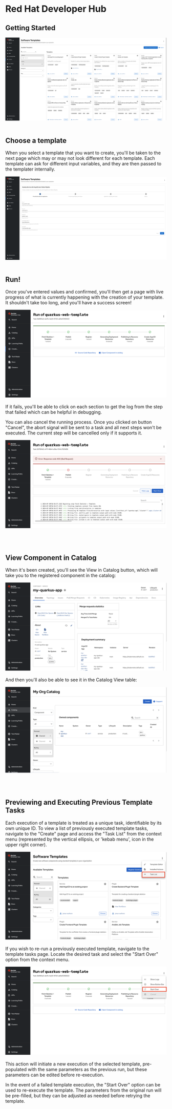 # Red Hat Developer Hub 

## Getting Started

![Create](./assets/Create.png)
<br> </br>
## Choose a template

When you select a template that you want to create, you'll be taken to the next page which may or may not look different for each template. Each template can ask for different input variables, and they are then passed to the templater internally.

![Create](./assets/Create-2.png)
<br> </br>
## Run!

Once you've entered values and confirmed, you'll then get a page with live progress of what is currently happening with the creation of your template. It shouldn't take too long, and you'll have a success screen!

![Create](./assets/Create-3.png)
<br> </br>
If it fails, you'll be able to click on each section to get the log from the step that failed which can be helpful in debugging.

You can also cancel the running process. Once you clicked on button "Cancel", the abort signal will be sent to a task and all next steps won't be executed. The current step will be cancelled only if it supports it.

![Create](./assets/Create-4.png)

<br> </br>
## View Component in Catalog
When it's been created, you'll see the View in Catalog button, which will take you to the registered component in the catalog:

![Create](./assets/view.png) 
<br> </br>
And then you'll also be able to see it in the Catalog View table:

![Create](./assets/catalog.png) 

<br> </br>
## Previewing and Executing Previous Template Tasks

Each execution of a template is treated as a unique task, identifiable by its own unique ID. To view a list of previously executed template tasks, navigate to the "Create" page and access the "Task List" from the context menu (represented by the vertical ellipsis, or 'kebab menu', icon in the upper right corner).

![Create](./assets/TaskList.png) 
<br> </br>
If you wish to re-run a previously executed template, navigate to the template tasks page. Locate the desired task and select the "Start Over" option from the context menu.

![Create](./assets/startOver.png) 
<br> </br>
This action will initiate a new execution of the selected template, pre-populated with the same parameters as the previous run, but these parameters can be edited before re-execution.

In the event of a failed template execution, the "Start Over" option can be used to re-execute the template. The parameters from the original run will be pre-filled, but they can be adjusted as needed before retrying the template.
